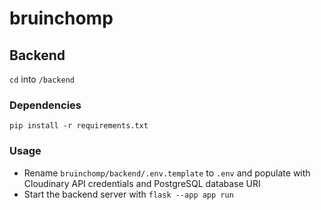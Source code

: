 # bruinchomp
## Backend
`cd` into `/backend`
### Dependencies
`pip install -r requirements.txt`


### Usage
- Rename `bruinchomp/backend/.env.template` to `.env` and populate with Cloudinary API credentials and PostgreSQL database URI
- Start the backend server with `flask --app app run`